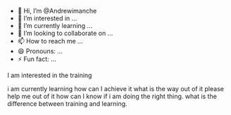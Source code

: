 - 👋 Hi, I’m @Andrewimanche
- 👀 I’m interested in ...
- 🌱 I’m currently learning ...
- 💞️ I’m looking to collaborate on ...
- 📫 How to reach me ...
- 😄 Pronouns: ...
- ⚡ Fun fact: ...

<!---
Andrewimanche/Andrewimanche is a ✨ special ✨ repository because its `README.md` (this file) appears on your GitHub profile.
You can click the Preview link to take a look at your changes.
--->I am interested in the training
i am currently learning
how can I achieve it
what is the way out of it
please help me out of it 
how can I know if i am doing the right thing.
what is the difference between training and learning.

